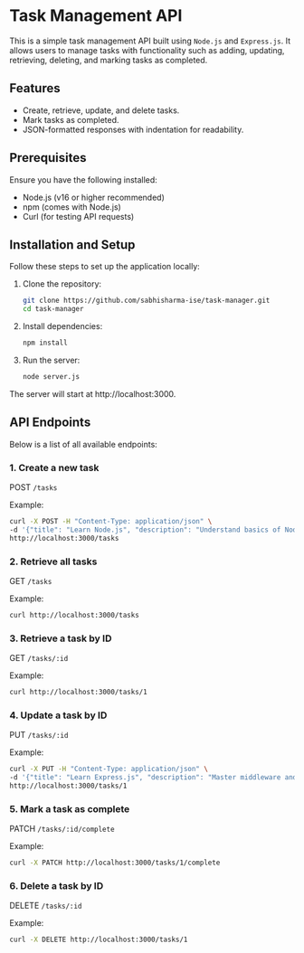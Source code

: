 # Task Management API

This is a simple task management API built using `Node.js` and `Express.js`. It allows users to manage tasks with functionality such as adding, updating, retrieving, deleting, and marking tasks as completed.

## Features
- Create, retrieve, update, and delete tasks.
- Mark tasks as completed.
- JSON-formatted responses with indentation for readability.

## Prerequisites
Ensure you have the following installed:

- Node.js (v16 or higher recommended)
- npm (comes with Node.js)
- Curl (for testing API requests)

## Installation and Setup
Follow these steps to set up the application locally:

1. Clone the repository:

    ```bash
    git clone https://github.com/sabhisharma-ise/task-manager.git
    cd task-manager
    ```

2. Install dependencies:

    ```bash
    npm install
    ```

3. Run the server:

    ```bash
    node server.js
    ```

The server will start at http://localhost:3000.

## API Endpoints
Below is a list of all available endpoints:

### 1. Create a new task
    
POST `/tasks`

Example:

```bash
curl -X POST -H "Content-Type: application/json" \
-d '{"title": "Learn Node.js", "description": "Understand basics of Node.js", "due_date": "2024-12-01"}' \
http://localhost:3000/tasks
```

### 2. Retrieve all tasks

GET `/tasks`

Example:
```bash
curl http://localhost:3000/tasks
```

### 3. Retrieve a task by ID

GET `/tasks/:id`

Example:
```bash
curl http://localhost:3000/tasks/1
```


### 4. Update a task by ID

PUT `/tasks/:id`

Example:

```bash
curl -X PUT -H "Content-Type: application/json" \
-d '{"title": "Learn Express.js", "description": "Master middleware and routing", "due_date": "2024-12-15", "status": "in-progress"}' \
http://localhost:3000/tasks/1
```

### 5. Mark a task as complete
    
PATCH `/tasks/:id/complete`

Example:

```bash
curl -X PATCH http://localhost:3000/tasks/1/complete
```

### 6. Delete a task by ID

DELETE `/tasks/:id`

Example:

```bash
curl -X DELETE http://localhost:3000/tasks/1
```